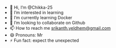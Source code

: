 - 👋 Hi, I’m @Chikka-25
- 👀 I’m interested in learning
- 🌱 I’m currently learning Docker
- 💞️ I’m looking to collaborate on Github
- 📫 How to reach me srikanth.yeldhem@gmail.com
- 😄 Pronouns: Mr
- ⚡ Fun fact: expect the unexpected

<!---
Chikka-25/Chikka-25 is a ✨ special ✨ repository because its `README.md` (this file) appears on your GitHub profile.
You can click the Preview link to take a look at your changes.
--->
